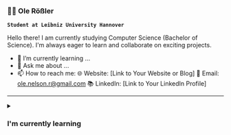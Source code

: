 ### 👨‍💻 Ole Rößler
**`Student at Leibniz University Hannover`**

Hello there! I am currently studying Computer Science (Bachelor of Science). I'm always eager to learn and collaborate on exciting projects. 


- 🌱 I’m currently learning ...
- 💬 Ask me about ...
- 📫 How to reach me: 🌐 Website: [Link to Your Website or Blog]
                      📧 Email: ole.nelson.r@gmail.com
                      📚 LinkedIn: [Link to Your LinkedIn Profile]


---
<details>
  <summary><h3>I'm currently learning</h3></summary>
  some text
</details>



